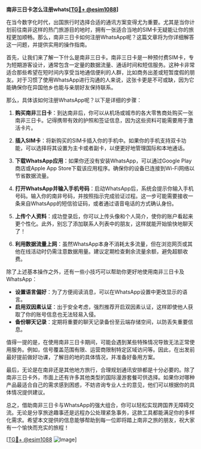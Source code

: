 **南非三日卡怎么注册whats[[TG💪+ @esim1088](https://t.me/s/esim1088)]**

在当今数字化时代，出国旅行时选择合适的通讯方案变得尤为重要。尤其是当你计划前往南非这样的热门旅游目的地时，拥有一张适合当地的SIM卡无疑能让你的旅程更加顺畅。那么，南非三日卡如何注册WhatsApp呢？这篇文章将为你详细解答这一问题，并提供实用的操作指南。

首先，让我们来了解一下什么是南非三日卡。南非三日卡是一种预付费SIM卡，专为短期游客设计，通常包含一定量的数据流量、通话时间和短信服务。这种卡非常适合那些希望在短时间内享受当地通信便利的人群，比如商务出差或短暂度假的朋友。对于习惯了使用WhatsApp进行沟通的人来说，这张卡更是不可或缺，因为它能确保你在异国他乡也能与亲朋好友保持联系。

那么，具体该如何注册WhatsApp呢？以下是详细的步骤：

1. **购买南非三日卡**：到达南非后，你可以从机场或城市的各大零售商处购买一张南非三日卡。记得携带有效的护照和签证信息，因为这些资料可能需要用于激活卡片。

2. **插入SIM卡**：将新购买的SIM卡插入你的手机中。如果你的手机支持双卡功能，可以选择将其设置为主卡或者副卡，以便更好地管理国际和本地通话。

3. **下载WhatsApp应用**：如果你还没有安装WhatsApp，可以通过Google Play商店或Apple App Store下载该应用程序。确保你的设备已连接到Wi-Fi网络以节省数据流量。

4. **打开WhatsApp并输入手机号码**：启动WhatsApp后，系统会提示你输入手机号码。输入你的南非号码，并按照指示完成验证过程。这一步可能需要接收一条来自WhatsApp的短信验证码，或者通过语音电话的方式确认身份。

5. **上传个人资料**：成功登录后，你可以上传头像和个人简介，使你的账户看起来更个性化。此外，别忘了添加联系人列表中的朋友，这样就能开始愉快地聊天了！

6. **利用数据流量上网**：虽然WhatsApp本身不消耗太多流量，但在浏览网页或其他在线活动时仍需注意数据用量。建议定期检查剩余流量余额，避免超额收费。

除了上述基本操作之外，还有一些小技巧可以帮助你更好地使用南非三日卡及WhatsApp：

- **设置语言偏好**：为了方便阅读消息，可以在WhatsApp设置中更改显示的语言。
- **启用双因素认证**：出于安全考虑，强烈推荐开启双因素认证，这样即使他人获取了你的账号信息也无法轻易入侵。
- **备份聊天记录**：定期将重要的聊天记录备份至云端存储空间，以防丢失重要信息。

值得一提的是，在使用南非三日卡期间，可能会遇到某些特殊情况导致无法正常使用服务。例如，信号覆盖范围有限、运营商限制特定区域访问等。因此，在出发前最好提前做好功课，了解目的地的具体情况，并准备好备用方案。

最后，无论是在南非还是其他地方旅行，合理规划通讯安排都是十分必要的。除了南非三日卡外，市面上还有许多其他类型的国际漫游套餐可供选择。如果你对哪种产品最适合自己的需求感到困惑，不妨咨询专业人士的意见，他们可以根据你的具体情况提供建议。

总之，借助南非三日卡与WhatsApp的强大组合，你可以轻松实现跨国界无障碍交流。无论是分享旅途趣事还是远程办公处理紧急事务，这款工具都能满足你的多样化需求。希望本文提供的信息能够帮助到每一位即将踏上南非之旅的朋友，祝大家有一个愉快而充实的旅程！

[[TG💪+ @esim1088](https://t.me/s/esim1088) ![Image](https://i.postimg.cc/4NQfJmqS/Snipaste-2025-05-13-00-14-12.png)]